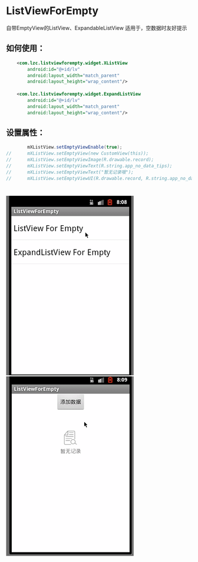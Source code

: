 # ListViewForEmpty
自带EmptyView的ListView、ExpandableListView
适用于，空数据时友好提示

## 如何使用：

```xml
	<com.lzc.listviewforempty.widget.XListView
        android:id="@+id/lv"
        android:layout_width="match_parent"
        android:layout_height="wrap_content"/>
	
	<com.lzc.listviewforempty.widget.ExpandListView
        android:id="@+id/lv"
        android:layout_width="match_parent"
        android:layout_height="wrap_content"/>
```


## 设置属性：

```java		
		mXListView.setEmptyViewEnable(true);
//		mXListView.setEmptyView(new CustomView(this));
//		mXListView.setEmptyViewImage(R.drawable.record);
//		mXListView.setEmptyViewText(R.string.app_no_data_tips);
//		mXListView.setEmptyViewText("暂无记录哦");
//		mXListView.setEmptyViewUI(R.drawable.record, R.string.app_no_data_tips);
```
#
 ![image](https://github.com/mvpleung/ListViewForEmpty/blob/master/ListViewForEmpty/listView.gif)
 ![image](https://github.com/mvpleung/ListViewForEmpty/blob/master/ListViewForEmpty/expandlistView.gif)
